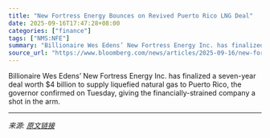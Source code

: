 ```yaml
---
title: "New Fortress Energy Bounces on Revived Puerto Rico LNG Deal"
date: 2025-09-16T17:47:28+08:00
categories: ["finance"]
tags: ["NMS:NFE"]
summary: "Billionaire Wes Edens’ New Fortress Energy Inc. has finalized a seven-year deal worth $4 billion to supply liquefied natural gas to Puerto Rico, the governor confirmed on Tuesday, giving the financial"
source_url: "https://www.bloomberg.com/news/articles/2025-09-16/new-fortress-energy-gets-boost-on-revived-puerto-rico-lng-deal"
---
```


Billionaire Wes Edens’ New Fortress Energy Inc. has finalized a seven-year deal worth $4 billion to supply liquefied natural gas to Puerto Rico, the governor confirmed on Tuesday, giving the financially-strained company a shot in the arm.

---

*来源: [原文链接](https://www.bloomberg.com/news/articles/2025-09-16/new-fortress-energy-gets-boost-on-revived-puerto-rico-lng-deal)*
